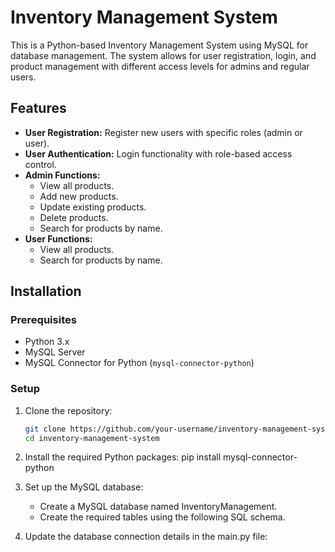 # Inventory Management System

This is a Python-based Inventory Management System using MySQL for database management. The system allows for user registration, login, and product management with different access levels for admins and regular users.

## Features

- **User Registration:** Register new users with specific roles (admin or user).
- **User Authentication:** Login functionality with role-based access control.
- **Admin Functions:**
  - View all products.
  - Add new products.
  - Update existing products.
  - Delete products.
  - Search for products by name.
- **User Functions:**
  - View all products.
  - Search for products by name.

## Installation

### Prerequisites

- Python 3.x
- MySQL Server
- MySQL Connector for Python (`mysql-connector-python`)

### Setup

1. Clone the repository:

   ```bash
   git clone https://github.com/your-username/inventory-management-system.git
   cd inventory-management-system
2. Install the required Python packages:
   pip install mysql-connector-python
   
3. Set up the MySQL database:
   - Create a MySQL database named InventoryManagement.
   - Create the required tables using the following SQL schema.
     
4. Update the database connection details in the main.py file:
